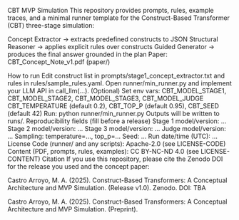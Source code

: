 CBT MVP Simulation
This repository provides prompts, rules, example traces, and a minimal runner template for the Construct-Based Transformer (CBT) three-stage simulation:

Concept Extractor → extracts predefined constructs to JSON
Structural Reasoner → applies explicit rules over constructs
Guided Generator → produces the final answer grounded in the plan
Paper: CBT_Concept_Note_v1.pdf (paper/)

How to run
Edit construct list in prompts/stage1_concept_extractor.txt and rules in rules/sample_rules.yaml.
Open runner/min_runner.py and implement your LLM API in call_llm(...).
(Optional) Set env vars:
CBT_MODEL_STAGE1, CBT_MODEL_STAGE2, CBT_MODEL_STAGE3, CBT_MODEL_JUDGE
CBT_TEMPERATURE (default 0.2), CBT_TOP_P (default 0.95), CBT_SEED (default 42)
Run: python runner/min_runner.py
Outputs will be written to runs/.
Reproducibility fields (fill before a release)
Stage 1 model/version: …
Stage 2 model/version: …
Stage 3 model/version: …
Judge model/version: …
Sampling: temperature=…, top_p=…
Seed: …
Run date/time (UTC): …
License
Code (runner/ and any scripts): Apache-2.0 (see LICENSE-CODE)
Content (PDF, prompts, rules, examples): CC BY-NC-ND 4.0 (see LICENSE-CONTENT)
Citation
If you use this repository, please cite the Zenodo DOI for the release you used and the concept paper:

Castro Arroyo, M. A. (2025). Construct-Based Transformers: A Conceptual Architecture and MVP Simulation. (Release v1.0). Zenodo. DOI: TBA

Castro Arroyo, M. A. (2025). Construct-Based Transformers: A Conceptual Architecture and MVP Simulation. (Preprint).
